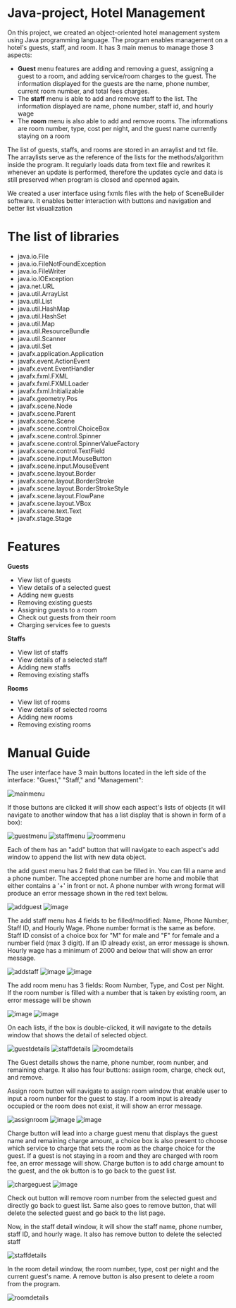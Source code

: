 # Java-project, Hotel Management
On this project, we created an object-oriented hotel management system using Java programming language. The program enables management on a hotel's guests, staff, and room. It has 3 main menus to manage those 3 aspects:
- **Guest** menu features are adding and removing a guest, assigning a guest to a room, and adding service/room charges to the guest. The information displayed for the guests are the name, phone number, current room number, and total fees charges.
- The **staff** menu is able to add and remove staff to the list. The information displayed are name, phone number, staff id, and hourly wage
- The **room** menu is also able to add and remove rooms. The informations are room number, type, cost per night, and the guest name currently staying on a room

The list of guests, staffs, and rooms are stored in an arraylist and txt file. The arraylists serve as the reference of the lists for the methods/algorithm inside the program. It regularly loads data from text file and rewrites it whenever an update is performed, therefore the updates cycle and data is still preserved when program is closed and openned again.

We created a user interface using fxmls files with the help of SceneBuilder software. It enables better interaction with buttons and navigation and better list visualization

# The list of libraries
- java.io.File
- java.io.FileNotFoundException
- java.io.FileWriter
- java.io.IOException
- java.net.URL
- java.util.ArrayList
- java.util.List
- java.util.HashMap
- java.util.HashSet
- java.util.Map
- java.util.ResourceBundle
- java.util.Scanner
- java.util.Set
- javafx.application.Application
- javafx.event.ActionEvent
- javafx.event.EventHandler
- javafx.fxml.FXML
- javafx.fxml.FXMLLoader
- javafx.fxml.Initializable
- javafx.geometry.Pos
- javafx.scene.Node
- javafx.scene.Parent
- javafx.scene.Scene
- javafx.scene.control.ChoiceBox
- javafx.scene.control.Spinner
- javafx.scene.control.SpinnerValueFactory
- javafx.scene.control.TextField
- javafx.scene.input.MouseButton
- javafx.scene.input.MouseEvent
- javafx.scene.layout.Border
- javafx.scene.layout.BorderStroke
- javafx.scene.layout.BorderStrokeStyle
- javafx.scene.layout.FlowPane
- javafx.scene.layout.VBox
- javafx.scene.text.Text
- javafx.stage.Stage

# Features
**Guests**
- View list of guests
- View details of a selected guest
- Adding new guests
- Removing existing guests
- Assigning guests to a room
- Check out guests from their room
- Charging services fee to guests

**Staffs**
- View list of staffs
- View details of a selected staff
- Adding new staffs
- Removing existing staffs

**Rooms**
- View list of rooms
- View details of selected rooms
- Adding new rooms
- Removing existing rooms

# Manual Guide
The user interface have 3 main buttons located in the left side of the interface: "Guest," "Staff," and "Management":

![mainmenu](https://github.com/Kyomp/Java-project/assets/91313923/8590a09d-9533-4441-839b-f6b950370a00)

If those buttons are clicked it will show each aspect's lists of objects (it will navigate to another window that has a list display that is shown in form of a box):

![guestmenu](https://github.com/Kyomp/Java-project/assets/91313923/2c442ee6-c551-4ece-aa51-a07e778807cb)
![staffmenu](https://github.com/Kyomp/Java-project/assets/91313923/37de2498-d422-4c73-a91c-9e10942e2c9b)
![roommenu](https://github.com/Kyomp/Java-project/assets/91313923/a274022e-332b-4008-8cf4-f99c97c7773b)

Each of them has an "add" button that will navigate to each aspect's add window to append the list with new data object.

the add guest menu has 2 field that can be filled in. You can fill a name and a phone number. The accepted phone number are home and mobile that either contains a '+' in front or not. A phone number with wrong format will produce an error message shown in the red text below.

![addguest](https://github.com/Kyomp/Java-project/assets/91313923/6fd698be-1004-4766-9326-0eefa15fa366)
![image](https://github.com/Kyomp/Java-project/assets/91313923/4dd66cc7-c30e-42e2-bc76-cc8f627f14e5)

The add staff menu has 4 fields to be filled/modified: Name, Phone Number, Staff ID, and Hourly Wage. Phone number format is the same as before. Staff ID consist of a choice box for "M" for male and "F" for female and a number field (max 3 digit). If an ID already exist, an error message is shown. Hourly wage has a minimum of 2000 and below that will show an error message.

![addstaff](https://github.com/Kyomp/Java-project/assets/91313923/a37aebc2-c239-4279-9b12-f9230e04f603)
![image](https://github.com/Kyomp/Java-project/assets/91313923/af4a9ac2-d7af-4057-8b31-d3765e0c74a5)
![image](https://github.com/Kyomp/Java-project/assets/91313923/b8ee65ba-2690-4788-bdfe-46a60405720a)

The add room menu has 3 fields: Room Number, Type, and Cost per Night. If the room number is filled with a number that is taken by existing room, an error message will be shown

![image](https://github.com/Kyomp/Java-project/assets/91313923/9153e93b-e0ed-45b7-b4d7-29102771c6f5)
![image](https://github.com/Kyomp/Java-project/assets/91313923/8d2ee662-edb9-4713-b837-640cd1eee278)

On each lists, if the box is double-clicked, it will navigate to the details window that shows the detail of selected object.

![guestdetails](https://github.com/Kyomp/Java-project/assets/91313923/86651992-799b-4578-bfd3-da9dd06078d5)
![staffdetails](https://github.com/Kyomp/Java-project/assets/91313923/390ed8c5-7f87-4608-9d49-1d0949edb76e)
![roomdetails](https://github.com/Kyomp/Java-project/assets/91313923/d2699a6f-70b5-4952-8b19-0a8cfa542129)

The Guest details shows the name, phone number, room nunber, and remaining charge. It also has four buttons: assign room, charge, check out, and remove.

Assign room button will navigate to assign room window that enable user to input a room nunber for the guest to stay. If a room input is already occupied or the room does not exist, it will show an error message.

![assignroom](https://github.com/Kyomp/Java-project/assets/91313923/712189c9-ebae-4c4d-88e3-3d3dbec3b7bd)
![image](https://github.com/Kyomp/Java-project/assets/91313923/2d2e0c46-ef47-4c0e-a377-7a9055d9001a)
![image](https://github.com/Kyomp/Java-project/assets/91313923/70dfb4c0-0604-4f7b-a919-1c7be2f7b972)

Charge button will lead into a charge guest menu that displays the guest name and remaining charge amount, a choice box is also present to choose which service to charge that sets the room as the charge choice for the guest. If a guest is not staying in a room and they are charged with room fee, an error message will show. Charge button is to add charge amount to the guest, and the ok button is to go back to the guest list.

![chargeguest](https://github.com/Kyomp/Java-project/assets/91313923/7dcbdd2d-74e9-42bb-b982-56002ecaa2ec)
![image](https://github.com/Kyomp/Java-project/assets/91313923/318ab8a5-49fd-4d69-96be-18d32c4bc126)

Check out button will remove room number from the selected guest and directly go back to guest list. Same also goes to remove button, that will delete the selected guest and go back to the list page.

Now, in the staff detail window, it will show the staff name, phone number, staff ID, and hourly wage. It also has remove button to delete the selected staff

![staffdetails](https://github.com/Kyomp/Java-project/assets/91313923/becc5f06-7d8f-4df4-8d9e-1aa5730fe4ec)

In the room detail window, the room number, type, cost per night and the current guest's name. A remove button is also present to delete a room from the program.

![roomdetails](https://github.com/Kyomp/Java-project/assets/91313923/6d0273c0-e256-453d-806c-fd52ea2df233)
